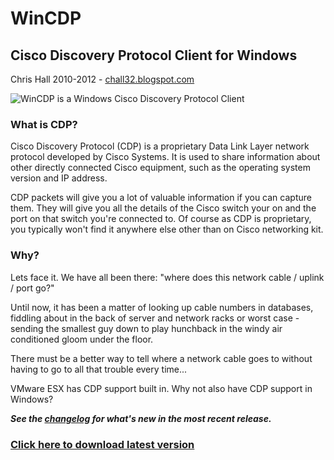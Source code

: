 WinCDP
======

## Cisco Discovery Protocol Client for Windows
Chris Hall 2010-2012 - [chall32.blogspot.com]

![WinCDP is a Windows Cisco Discovery Protocol Client](https://sites.google.com/site/chall32/general/WinCDP.png)

### What is CDP?
Cisco Discovery Protocol (CDP) is a proprietary Data Link Layer network protocol developed by Cisco Systems. It is used to share information about other directly connected Cisco equipment, such as the operating system version and IP address.

CDP packets will give you a lot of valuable information if you can capture them. They will give you all the details of the Cisco switch your on and the port on that switch you're connected to.  Of course as CDP is proprietary, you typically won't find it anywhere else other than on Cisco networking kit.

### Why?
Lets face it.  We have all been there: "where does this network cable / uplink / port go?"

Until now, it has been a matter of looking up cable numbers in databases, fiddling about in the back of server and network racks or worst case - sending the smallest guy down to play hunchback in the windy air conditioned gloom under the floor.

There must be a better way to tell where a network cable goes to without having to go to all that trouble every time...

VMware ESX has CDP support built in. Why not also have CDP support in Windows?


***See the [changelog] for what's new in the most recent release.***


### [Click here to download latest version](https://github.com/chall32/WinCDP/blob/master/WinCDP.exe?raw=true)

[changelog]: https://github.com/chall32/WinCDP/blob/master/ChangeLog.txt
[chall32.blogspot.com]: http://chall32.blogspot.com
